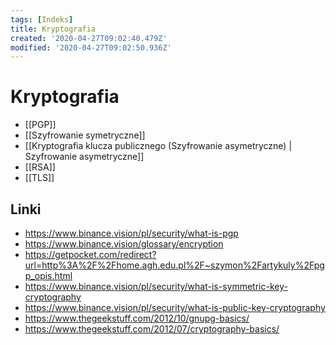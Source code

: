 ```yaml
---
tags: [Indeks]
title: Kryptografia
created: '2020-04-27T09:02:40.479Z'
modified: '2020-04-27T09:02:50.936Z'
---
```


# Kryptografia

* [[PGP]]
* [[Szyfrowanie symetryczne]]
* [[Kryptografia klucza publicznego (Szyfrowanie asymetryczne) | Szyfrowanie asymetryczne]]
* [[RSA]]
* [[TLS]]

## Linki

* https://www.binance.vision/pl/security/what-is-pgp
* https://www.binance.vision/glossary/encryption
* https://getpocket.com/redirect?url=http%3A%2F%2Fhome.agh.edu.pl%2F~szymon%2Fartykuly%2Fpgp_opis.html
* https://www.binance.vision/pl/security/what-is-symmetric-key-cryptography
* https://www.binance.vision/pl/security/what-is-public-key-cryptography
* https://www.thegeekstuff.com/2012/10/gnupg-basics/
* https://www.thegeekstuff.com/2012/07/cryptography-basics/

